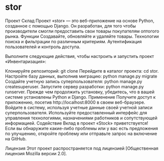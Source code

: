# stor
Проект Склад
Проект «stor» — это веб-приложение на основе Python, созданное с помощью Django. Он разработан, для того чтобы производители смогли предоставить свои товары покупателям оптогого рынка.
Функции
Создавайте, обновляйте и удаляйте товары.
Технологии поиска и фильтрации по различным критериям.
Аутентификация пользователей и контроль доступа.

Выполните следующие действия, чтобы настроить и запустить проект «Инвентаризация»:

Клонируйте репозиторий: git clone <repository-url>
Перейдите в каталог проекта: cd stor.
Настройте базу данных, выполнив миграцию: python manage.py migrate
Создайте учетную запись суперпользователя: python manage.py createsuperuser.
Запустите сервер разработки: python manage.py runserver. Прежде чем продолжить установку, убедитесь, что в вашей системе установлены Python и Django.
Применение
Получите доступ к приложению, посетив http://localhost:8000 в своем веб-браузере.
Войдите в систему, используя учетные данные своей учетной записи суперпользователя.
Используйте предоставленный интерфейс для управления технологиями, назначениями работников и сопутствующей информацией.
Содействие
Вклад в проект «Stock» приветствуется! Если вы обнаружите какие-либо проблемы или у вас есть предложения по улучшению, откройте проблему или отправьте запрос на включение на GitHub.

Лицензия
Этот проект распространяется под лицензией [Общественная лицензия Mozilla версии 2.0].
